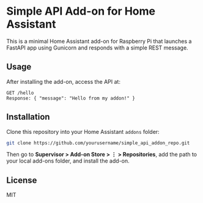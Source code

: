 # Simple API Add-on for Home Assistant

This is a minimal Home Assistant add-on for Raspberry Pi that launches a FastAPI app using Gunicorn and responds with a simple REST message.

## Usage

After installing the add-on, access the API at:

```
GET /hello
Response: { "message": "Hello from my addon!" }
```

## Installation

Clone this repository into your Home Assistant `addons` folder:

```bash
git clone https://github.com/yourusername/simple_api_addon_repo.git
```

Then go to **Supervisor > Add-on Store > ⋮ > Repositories**, add the path to your local add-ons folder, and install the add-on.

## License

MIT

